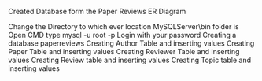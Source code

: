 Created Database form the Paper Reviews ER Diagram

Change the Directory to which ever location MySQLServer\bin folder is 
Open CMD type mysql -u root -p
Login with your password 
Creating a database paperreviews
Creating Author Table and inserting values
Creating Paper Table and inserting values 
Creating Reviewer Table and inserting values
Creating Review table and inserting values
Creating Topic table and inserting values

